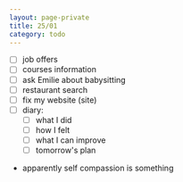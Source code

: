 ```yaml
--- 
layout: page-private
title: 25/01
category: todo
---
```


-[ ] job offers
-[ ] courses information
-[ ] ask Emilie about babysitting
-[ ] restaurant search
-[ ] fix my website (site)
-[ ] diary: 
    -[ ] what I did
    -[ ] how I felt
    -[ ] what I can improve
    -[ ] tomorrow's plan

- apparently self compassion is something
